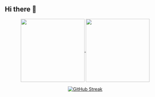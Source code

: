 ## Hi there 👋

<div align="center">

<a href="https://github.com/Syarmine/github-readme-stats">
  <img height=200 align="center" src="https://github-readme-stats.vercel.app/api?username=Syarmine&show_icons=true&theme=react&card_width=200" />
</a>

<a href="https://github.com/Syarmine/convoychat">
  <img height=200 align="center" src="https://github-readme-stats.vercel.app/api/top-langs?username=Syarmine&theme=react&layout=compact&langs_count=8&card_width=200" />
</a>

[![GitHub Streak](https://streak-stats.demolab.com/?user=Syarmine)](https://git.io/streak-stats)

</div>

<!-- Rest of your README content -->
